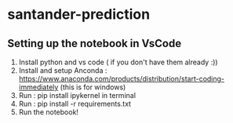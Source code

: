 # santander-prediction

## Setting up the notebook in VsCode
1. Install python and vs code ( if you don't have them already :))
2. Install and setup Anconda : https://www.anaconda.com/products/distribution/start-coding-immediately (this is for windows)
3. Run : pip install ipykernel in terminal
4. Run : pip install -r requirements.txt
5. Run the notebook!
